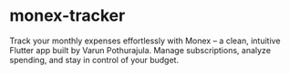 # monex-tracker
Track your monthly expenses effortlessly with Monex – a clean, intuitive Flutter app built by Varun Pothurajula. Manage subscriptions, analyze spending, and stay in control of your budget.
